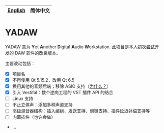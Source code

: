 | [English](./README.md) | 简体中文 |
| ---------------------- | -------- |

# YADAW

YADAW 意为 **Y**et **A**nother **D**igital **A**udio **W**orkstation. 此项目是本人[初次尝试](https://github.com/xris1658/musec-legacy)开发的 DAW 软件的改良版本。

主要改动包括：
- [x] 项目名
- [x] 不再使用 Qt 5.15.2，改用 Qt 6.5
- [x] 换用其他的音频后端；移除 ASIO 支持（[为什么？](https://github.com/xris1658/musec-legacy/issues/7)）
- [x] 引入 Vestifal：数个逆向工程的 VST 插件 API 的结合
- [ ] Linux 支持
- [ ] 不止立体声：添加多种声道支持
- [ ] 高级混音器结构：插入编组、发送支持、侧链支持、插件延迟补偿支持等
- [ ] 内置插件（也许会做）
- ...